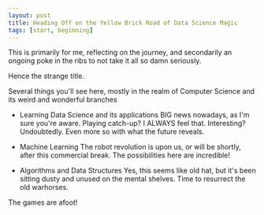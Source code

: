 ```yaml
---
layout: post
title: Heading Off on the Yellow Brick Road of Data Science Magic
tags: [start, beginning]
---
```


This is primarily for me, reflecting on the journey, and secondarily an ongoing poke in the ribs to not take it all so damn seriously.

Hence the strange title.

Several things you'll see here, mostly in the realm of Computer Science and its weird and wonderful branches
- Learning Data Science and its applications
BIG news nowadays, as I'm sure you're aware. Playing catch-up? I ALWAYS feel that. Interesting? Undoubtedly. 
Even more so with what the future reveals.

- Machine Learning
The robot revolution is upon us, or will be shortly, after this commercial break. The possibilities here are incredible!

- Algorithms and Data Structures
Yes, this seems like old hat, but it's been sitting dusty and unused on the mental shelves. Time to resurrect the old warhorses.


The games are afoot!
